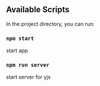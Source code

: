 ## Available Scripts

In the project directory, you can run:

### `npm start`
start app


### `npm run server`
start server for yjs

